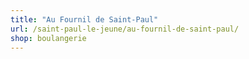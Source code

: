 ```yaml
---
title: "Au Fournil de Saint-Paul"
url: /saint-paul-le-jeune/au-fournil-de-saint-paul/
shop: boulangerie
---
```

